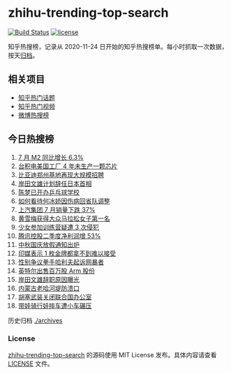 # zhihu-trending-top-search

[![Build Status](https://github.com/justjavac/zhihu-trending-top-search/workflows/ci/badge.svg?branch=main)](https://github.com/justjavac/zhihu-trending-top-search/actions)
[![license](https://img.shields.io/github/license/justjavac/zhihu-trending-top-search)](https://github.com/justjavac/zhihu-trending-top-search/blob/main/LICENSE)

知乎热搜榜，记录从 2020-11-24 日开始的知乎热搜榜单。每小时抓取一次数据，按天[归档](./archives)。

## 相关项目

- [知乎热门话题](https://github.com/justjavac/zhihu-trending-hot-questions)
- [知乎热门视频](https://github.com/justjavac/zhihu-trending-hot-video)
- [微博热搜榜](https://github.com/justjavac/weibo-trending-hot-search)

## 今日热搜榜

<!-- BEGIN -->
<!-- 最后更新时间 Sat Aug 17 2024 21:11:43 GMT+0800 (China Standard Time) -->

1. [7 月 M2 同比增长 6.3%](https://www.zhihu.com/search?q=7%20%E6%9C%88%20M2%20%E5%90%8C%E6%AF%94%E5%A2%9E%E9%95%BF%206.3%25)
1. [台积电美国工厂 4 年未生产一颗芯片](https://www.zhihu.com/search?q=%E5%8F%B0%E7%A7%AF%E7%94%B5%E7%BE%8E%E5%9B%BD%E5%B7%A5%E5%8E%82%204%20%E5%B9%B4%E6%9C%AA%E7%94%9F%E4%BA%A7%E4%B8%80%E9%A2%97%E8%8A%AF%E7%89%87)
1. [比亚迪郑州基地再现大规模招聘](https://www.zhihu.com/search?q=%E6%AF%94%E4%BA%9A%E8%BF%AA%E9%83%91%E5%B7%9E%E5%9F%BA%E5%9C%B0%E5%86%8D%E7%8E%B0%E5%A4%A7%E8%A7%84%E6%A8%A1%E6%8B%9B%E8%81%98)
1. [岸田文雄计划辞任日本首相](https://www.zhihu.com/search?q=%E5%B2%B8%E7%94%B0%E6%96%87%E9%9B%84%E8%AE%A1%E5%88%92%E8%BE%9E%E4%BB%BB%E6%97%A5%E6%9C%AC%E9%A6%96%E7%9B%B8)
1. [陈梦已开办乒乓球学校](https://www.zhihu.com/search?q=%E9%99%88%E6%A2%A6%E5%B7%B2%E5%BC%80%E5%8A%9E%E4%B9%92%E4%B9%93%E7%90%83%E5%AD%A6%E6%A0%A1)
1. [如何看待何冰娇因伤病回省队调整](https://www.zhihu.com/search?q=%E5%A6%82%E4%BD%95%E7%9C%8B%E5%BE%85%E4%BD%95%E5%86%B0%E5%A8%87%E5%9B%A0%E4%BC%A4%E7%97%85%E5%9B%9E%E7%9C%81%E9%98%9F%E8%B0%83%E6%95%B4)
1. [上汽集团 7 月销量下跌 37%](https://www.zhihu.com/search?q=%E4%B8%8A%E6%B1%BD%E9%9B%86%E5%9B%A2%207%20%E6%9C%88%E9%94%80%E9%87%8F%E4%B8%8B%E8%B7%8C%2037%25)
1. [黄雪梅获得大众马拉松女子第一名](https://www.zhihu.com/search?q=%E9%BB%84%E9%9B%AA%E6%A2%85%E8%8E%B7%E5%BE%97%E5%A4%A7%E4%BC%97%E9%A9%AC%E6%8B%89%E6%9D%BE%E5%A5%B3%E5%AD%90%E7%AC%AC%E4%B8%80%E5%90%8D)
1. [少女参加训练营疑遭 3 次侵犯](https://www.zhihu.com/search?q=%E5%B0%91%E5%A5%B3%E5%8F%82%E5%8A%A0%E8%AE%AD%E7%BB%83%E8%90%A5%E7%96%91%E9%81%AD%203%20%E6%AC%A1%E4%BE%B5%E7%8A%AF)
1. [腾讯控股二季度净利润增 53%](https://www.zhihu.com/search?q=%E8%85%BE%E8%AE%AF%E6%8E%A7%E8%82%A1%E4%BA%8C%E5%AD%A3%E5%BA%A6%E5%87%80%E5%88%A9%E6%B6%A6%E5%A2%9E%2053%25)
1. [中秋国庆放假通知出炉](https://www.zhihu.com/search?q=%E4%B8%AD%E7%A7%8B%E5%9B%BD%E5%BA%86%E6%94%BE%E5%81%87%E9%80%9A%E7%9F%A5%E5%87%BA%E7%82%89)
1. [印媒表示 1 枚金牌都拿不到难以接受](https://www.zhihu.com/search?q=%E5%8D%B0%E5%AA%92%E8%A1%A8%E7%A4%BA%201%20%E6%9E%9A%E9%87%91%E7%89%8C%E9%83%BD%E6%8B%BF%E4%B8%8D%E5%88%B0%E9%9A%BE%E4%BB%A5%E6%8E%A5%E5%8F%97)
1. [性别争议拳手哈利夫起诉网暴者](https://www.zhihu.com/search?q=%E6%80%A7%E5%88%AB%E4%BA%89%E8%AE%AE%E6%8B%B3%E6%89%8B%E5%93%88%E5%88%A9%E5%A4%AB%E8%B5%B7%E8%AF%89%E7%BD%91%E6%9A%B4%E8%80%85)
1. [英特尔出售百万股 Arm 股份](https://www.zhihu.com/search?q=%E8%8B%B1%E7%89%B9%E5%B0%94%E5%87%BA%E5%94%AE%E7%99%BE%E4%B8%87%E8%82%A1%20Arm%20%E8%82%A1%E4%BB%BD)
1. [岸田文雄辞职原因曝光](https://www.zhihu.com/search?q=%E5%B2%B8%E7%94%B0%E6%96%87%E9%9B%84%E8%BE%9E%E8%81%8C%E5%8E%9F%E5%9B%A0%E6%9B%9D%E5%85%89)
1. [内蒙古老哈河堤防溃口](https://www.zhihu.com/search?q=%E5%86%85%E8%92%99%E5%8F%A4%E8%80%81%E5%93%88%E6%B2%B3%E5%A0%A4%E9%98%B2%E6%BA%83%E5%8F%A3)
1. [胡塞武装关闭联合国办公室](https://www.zhihu.com/search?q=%E8%83%A1%E5%A1%9E%E6%AD%A6%E8%A3%85%E5%85%B3%E9%97%AD%E8%81%94%E5%90%88%E5%9B%BD%E5%8A%9E%E5%85%AC%E5%AE%A4)
1. [带娃骑行娃摔车遭小车碾压](https://www.zhihu.com/search?q=%E5%B8%A6%E5%A8%83%E9%AA%91%E8%A1%8C%E5%A8%83%E6%91%94%E8%BD%A6%E9%81%AD%E5%B0%8F%E8%BD%A6%E7%A2%BE%E5%8E%8B)

<!-- END -->

历史归档 [./archives](./archives)

### License

[zhihu-trending-top-search](https://github.com/justjavac/zhihu-trending-top-search) 的源码使用 MIT License
发布。具体内容请查看 [LICENSE](./LICENSE) 文件。
